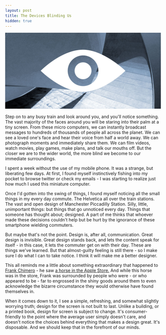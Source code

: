 ```yaml
---
layout: post
title: The Devices Blinding Us
hidden: true
---
```


![](/uploads/2012/02/blind.jpg)

Step on to any busy train and look around you, and you'll notice something. The vast majority of the faces around you will be staring into their palm at a tiny screen. From these micro computers, we can instantly broadcast messages to hundreds of thousands of people all across the planet. We can see a loved one's face and hear their voice from half a world away. We can photograph moments and immediately share them. We can film videos, watch movies, play games, make plans, and talk our mouths off. But the closer we are to the wider world, the more blind we become to our immediate surroundings.

<!-- more -->I spent a week without the use of my mobile phone. It was a strange, but liberating few days. At first, I found myself instinctively fishing into my pocket to browse twitter or check my emails - I was starting to realize just how much I used this miniature computer.

Once I'd gotten into the swing of things, I found myself noticing all the small things in my every day commute. The Helvetica all over the train stations. The vast and open design of Manchester Piccadilly Station. Silly, little, unimportant things: but things that go unnoticed every day. Things that someone has thought about; designed. A part of me thinks that whoever made these decisions couldn't help but be hurt by the ignorance of these smartphone wielding commuters.

But maybe that's not the point. Design is, after all, communication. Great design is invisible. Great design stands back, and lets the content speak for itself - in this case, it lets the commuter get on with their day. These are things we've learned. But that almost-guilty feeling is still there - so I make sure I do what I can to take notice. I think it will make me a better designer.

This all reminds me a little about something extraordinary that happened to [Frank Chimero](http://twitter.com/fchimero) - he saw [a horse in the Apple Store.](http://frankchimero.com/writing/2010/there-is-a-horse-in-the-apple-store/) And while this horse was in the store, Frank was surrounded by people who were - or who appeared to be - far to engrossed in the shiny goods around them to even acknowledge the bizarre circumstance they would otherwise have found themselves in.

When it comes down to it, I see a simple, refreshing, and somewhat slightly worrying truth; design for the screen is not built to last. Unlike a building, or a printed book, design for screen is subject to change. It's consumer-friendly to the point where the average user simply doesn't care, and doesn't notice the choices behind everything that makes a design great. It's disposable. And we should keep that in the forefront of our minds.
